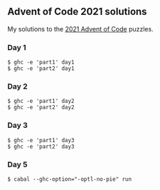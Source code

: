 ## Advent of Code 2021 solutions

My solutions to the [2021 Advent of Code][] puzzles.

### Day 1

```
$ ghc -e 'part1' day1
$ ghc -e 'part2' day1
```

### Day 2

```
$ ghc -e 'part1' day2
$ ghc -e 'part2' day2
```

### Day 3

```
$ ghc -e 'part1' day3
$ ghc -e 'part2' day3
```

### Day 5

```
$ cabal --ghc-option="-optl-no-pie" run
```

[2021 Advent of Code]: https://adventofcode.com/2021
